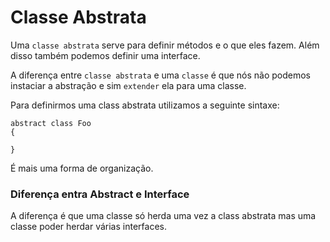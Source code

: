 # Classe Abstrata

Uma `classe abstrata` serve para definir métodos e o que eles fazem. Além disso 
também podemos definir uma interface.

A diferença entre `classe abstrata` e uma `classe` é que nós não podemos instaciar 
a abstração e sim `extender` ela para uma classe.

Para definirmos uma class abstrata utilizamos a seguinte sintaxe:
```
abstract class Foo 
{

}
```

É mais uma forma de organização.

### Diferença entra Abstract e Interface
A diferença é que uma classe só herda uma vez a class abstrata mas uma classe poder
herdar várias interfaces.